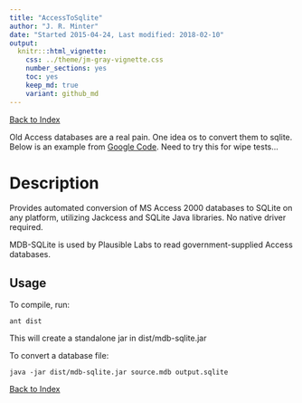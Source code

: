 ```yaml
---
title: "AccessToSqlite"
author: "J. R. Minter"
date: "Started 2015-04-24, Last modified: 2018-02-10"
output:
  knitr:::html_vignette:
    css: ../theme/jm-gray-vignette.css
    number_sections: yes
    toc: yes
    keep_md: true
    variant: github_md
---
```


[Back to Index](../README.html)

Old Access databases are a real pain. One idea os to convert them to sqlite. Below is an example from [Google Code](https://code.google.com/p/mdb-sqlite/). Need to try this for wipe tests...

# Description

Provides automated conversion of MS Access 2000 databases to SQLite on any platform, utilizing Jackcess and SQLite Java libraries. No native driver required.

MDB-SQLite is used by Plausible Labs to read government-supplied Access databases.

## Usage

To compile, run:

```
ant dist
```

This will create a standalone jar in dist/mdb-sqlite.jar

To convert a database file:

```
java -jar dist/mdb-sqlite.jar source.mdb output.sqlite
```


[Back to Index](../README.html)
